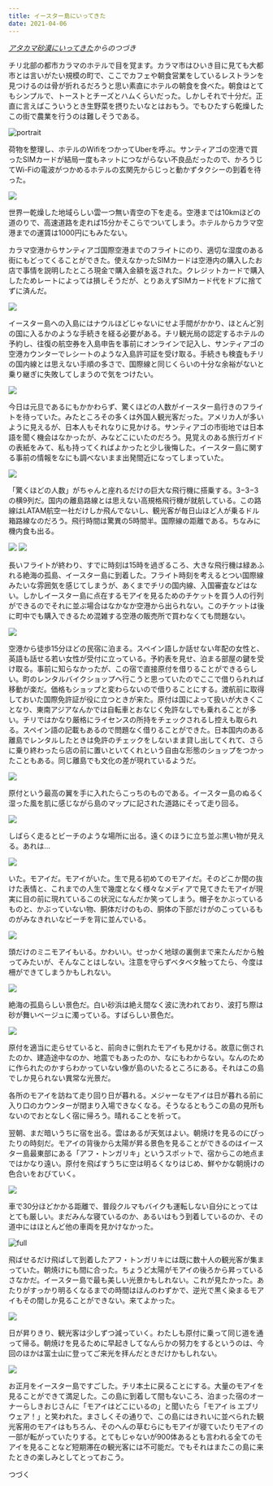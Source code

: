 ```yaml
---
title: イースター島にいってきた
date: 2021-04-06
---
```


*[アタカマ砂漠にいってきた](/post/1612953055)からのつづき*

チリ北部の都市カラマのホテルで目を覚ます。カラマ市はひいき目に見ても大都市とは言いがたい規模の町で、ここでカフェや朝食営業をしているレストランを見つけるのは骨が折れるだろうと思い素直にホテルの朝食を食べた。朝食はとてもシンプルで、トーストとチーズとハムくらいだった。しかしそれで十分だ。正直に言えばこういうとき生野菜を摂りたいなとはおもう。でもひたすら乾燥したこの街で農業を行うのは難しそうである。

![portrait](https://photos.smugmug.com/photos/i-hsjG2SK/1/8e636940/X4/i-hsjG2SK-X4.jpg)

荷物を整理し、ホテルのWifiをつかってUberを呼ぶ。サンティアゴの空港で買ったSIMカードが結局一度もネットにつながらない不良品だったので、かろうじてWi-Fiの電波がつかめるホテルの玄関先からじっと動かずタクシーの到着を待った。

![](https://photos.smugmug.com/photos/i-tPjJKn9/0/5b0852b7/X4/i-tPjJKn9-X4.jpg)

世界一乾燥した地域らしい雲一つ無い青空の下を走る。空港までは10kmほどの道のりで、高速道路を走れば15分かそこらでついてしまう。ホテルからカラマ空港までの運賃は1000円にもみたない。

カラマ空港からサンティアゴ国際空港までのフライトにのり、適切な湿度のある街にもどってくることができた。使えなかったSIMカードは空港内の購入したお店で事情を説明したところ現金で購入金額を返された。クレジットカードで購入したためレートによっては損しそうだが、とりあえずSIMカード代をドブに捨てずに済んだ。

![](https://photos.smugmug.com/photos/i-4PJVTM8/1/dac3c0be/XL/i-4PJVTM8-XL.jpg)

イースター島への入島にはナウルほどじゃないにせよ手間がかかり、ほとんど別の国に入るかのような手続きを経る必要がある。チリ観光局の認定するホテルの予約し、往復の航空券を入島申告を事前にオンラインで記入し、サンティアゴの空港カウンターでレシートのような入島許可証を受け取る。手続きも検査もチリの国内線とは思えない手順の多さで、国際線と同じくらいの十分な余裕がないと乗り継ぎに失敗してしまうので気をつけたい。

![](https://photos.smugmug.com/photos/i-XTr2Hrv/0/b4075038/X4/i-XTr2Hrv-X4.jpg)

今日は元旦であるにもかかわらず、驚くほどの人数がイースター島行きのフライトを待っていた。みたところその多くは外国人観光客だった。アメリカ人が多いように見えるが、日本人もそれなりに見かける。サンティアゴの市街地では日本語を聞く機会はなかったが、みなどこにいたのだろう。見覚えのある旅行ガイドの表紙をみて、私も持ってくればよかったと少し後悔した。イースター島に関する事前の情報をなにも調べないまま出発間近になってしまっていた。

![](https://photos.smugmug.com/photos/i-7JVkzRB/0/7bc17e85/X4/i-7JVkzRB-X4.jpg)

「驚くほどの人数」がちゃんと座れるだけの巨大な飛行機に搭乗する。3−3−3の横9列だ。国内の離島路線とは思えない高規格飛行機が就航している。この路線はLATAM航空一社だけしか飛んでないし、観光客が毎日山ほど人が乗るドル箱路線なのだろう。飛行時間は驚異の5時間半。国際線の距離である。ちなみに機内食も出る。

![](https://photos.smugmug.com/photos/i-FgJVhN3/0/7a8d51ca/X4/i-FgJVhN3-X4.jpg)
![](https://photos.smugmug.com/photos/i-mHzRKZb/0/5c0e8e98/X4/i-mHzRKZb-X4.jpg)

長いフライトが終わり、すでに時刻は15時を過ぎるころ、大きな飛行機は緑あふれる絶海の孤島、イースター島に到着した。フライト時刻を考えるとつい国際線みたいな雰囲気を感じてしまうが、あくまでチリの国内線、入国審査などはない。しかしイースター島に点在するモアイを見るためのチケットを買う人の行列ができるのでそれに並ぶ場合はなかなか空港から出られない。このチケットは後に町中でも購入できるため混雑する空港の販売所で買わなくても問題ない。

![](https://photos.smugmug.com/photos/i-RzCqNcn/0/351b7b8e/X4/i-RzCqNcn-X4.jpg)

空港から徒歩15分ほどの民宿に泊まる。スペイン語しか話せない年配の女性と、英語も話せる若い女性が受付に立っている。予約表を見せ、泊まる部屋の鍵を受け取る。事前に知らなかったが、この宿で直接原付を借りることができるらしい。町のレンタルバイクショップへ行こうと思っていたのでここで借りられれば移動が楽だ。価格もショップと変わらないので借りることにする。渡航前に取得しておいた国際免許証が役に立つときが来た。原付は国によって扱いが大きくことなり、東南アジアなんかでは自転車とおなじく免許なしでも乗れることが多い。チリではかなり厳格にライセンスの所持をチェックされるし控えも取られる。スペイン語の記載もあるので問題なく借りることができた。日本国内のある離島でレンタルしたときは免許のチェックをしないまま貸し出してくれて、さらに乗り終わったら店の前に置いといてくれという自由な形態のショップをつかったこともある。同じ離島でも文化の差が現れているようだ。

![](https://photos.smugmug.com/photos/i-Zfcm2rb/0/1fb608d6/X4/i-Zfcm2rb-X4.jpg)

原付という最高の翼を手に入れたらこっちのものである。イースター島のぬるく湿った風を肌に感じながら島のマップに記された道路にそって走り回る。

![](https://photos.smugmug.com/photos/i-QtzcVHL/0/2e4e64e9/X4/i-QtzcVHL-X4.jpg)

しばらく走るとビーチのような場所に出る。遠くのほうに立ち並ぶ黒い物が見える。あれは…

![](https://photos.smugmug.com/photos/i-rJKVkgP/0/bbe4d4a0/X4/i-rJKVkgP-X4.jpg)

いた。モアイだ。モアイがいた。生で見る初めてのモアイだ。そのどこか間の抜けた表情と、これまでの人生で幾度となく様々なメディアで見てきたモアイが現実に目の前に現れているこの状況になんだか笑ってしまう。帽子をかぶっているものと、かぶっていない物、胴体だけのもの、胴体の下部だけがのこっているものがみなきれいなビーチを背に並んでいる。

![](https://photos.smugmug.com/photos/i-Zq8DXNW/0/7f27ba66/X4/i-Zq8DXNW-X4.jpg)

頭だけのミニモアイもいる。かわいい。せっかく地球の裏側まで来たんだから触ってみたいが、そんなことはしない。注意を守らずベタベタ触ってたら、今度は柵ができてしまうかもしれない。

![](https://photos.smugmug.com/photos/i-xJV4R2B/0/a71efbb2/X4/i-xJV4R2B-X4.jpg)

絶海の孤島らしい景色だ。白い砂浜は絶え間なく波に洗われており、波打ち際は砂が舞いベージュに濁っている。すばらしい景色だ。

![](https://photos.smugmug.com/photos/i-MZJd6K9/0/7ddeeab0/X4/i-MZJd6K9-X4.jpg)

原付を適当に走らせていると、前向きに倒れたモアイも見かける。故意に倒されたのか、建造途中なのか、地震でもあったのか、なにもわからない。なんのために作られたのかすらわかっていない像が島のいたるところにある。それはこの島でしか見られない異常な光景だ。

各所のモアイを訪ねて走り回り日が暮れる。メジャーなモアイは日が暮れる前に入り口のカウンターが閉まり入場できなくなる。そうなるともうこの島の見所もないのでおとなしく宿に帰ろう。晴れることを祈って。

翌朝、まだ暗いうちに宿を出る。雲はあるが天気はよい。朝焼けを見るのにぴったりの時刻だ。モアイの背後から太陽が昇る景色を見ることができるのはイースター島最東部にある「アフ・トンガリキ」というスポットで、宿からこの地点まではかなり遠い。原付を飛ばすうちに空は明るくなりはじめ、鮮やかな朝焼けの色合いをおびていく。

![](https://photos.smugmug.com/photos/i-J69vLnX/0/6e034016/X4/i-J69vLnX-X4.jpg)

車で30分ほどかかる距離で、普段クルマもバイクも運転しない自分にとってはとても厳しい。まだみんな寝ているのか、あるいはもう到着しているのか、その道中にはほとんど他の車両を見かけなかった。

![full](https://photos.smugmug.com/photos/i-vjw8N5Q/0/021b0187/4K/i-vjw8N5Q-4K.jpg)

飛ばせるだけ飛ばして到着したアフ・トンガリキには既に数十人の観光客が集まっていた。朝焼けにも間に合った。ちょうど太陽がモアイの後ろから昇っているさなかだ。イースター島で最も美しい光景かもしれない。これが見たかった。あたりがすっかり明るくなるまでの時間はほんのわずかで、逆光で黒く染まるモアイもその間しか見ることができない。来てよかった。

![](https://photos.smugmug.com/photos/i-WvdpQJH/0/57151883/X4/i-WvdpQJH-X4.jpg)

日が昇りきり、観光客は少しずつ減っていく。わたしも原付に乗って同じ道を通って帰る。朝焼けを見るために早起きしてなんらかの努力をするというのは、今回のほかは富士山に登ってご来光を拝んだときだけかもしれない。

![](https://photos.smugmug.com/photos/i-5pfmCrq/0/45bf3689/X4/i-5pfmCrq-X4.jpg)

お正月をイースター島ですごした。チリ本土に戻ることにする。大量のモアイを見ることができて満足した。この島に到着して間もないころ、泊まった宿のオーナーらしきおじさんに「モアイはどこにいるの」と聞いたら「モアイ is エブリウェア！」と笑われた。まさしくその通りで、この島にはきれいに並べられた観光客用のモアイはもちろん、そのへんの草むらにもモアイが寝ていたりモアイの一部が転がっていたりする。とてもじゃないが900体あるとも言われる全てのモアイを見ることなど短期滞在の観光客には不可能だ。でもそれはまたこの島に来たときの楽しみとしてとっておこう。

つづく
